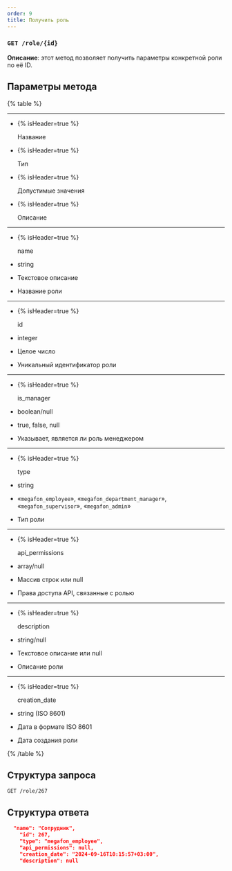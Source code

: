 ```yaml
---
order: 9
title: Получить роль
---
```


### `GET /role/{id}`

**Описание**: этот метод позволяет получить параметры конкретной роли по её ID.

## Параметры метода

{% table %}

---

*  {% isHeader=true %}

   Название

*  {% isHeader=true %}

   Тип

*  {% isHeader=true %}

   Допустимые значения

*  {% isHeader=true %}

   Описание

---

*  {% isHeader=true %}

   name

*  string

*  Текстовое описание

*  Название роли

---

*  {% isHeader=true %}

   id

*  integer

*  Целое число

*  Уникальный идентификатор роли

---

*  {% isHeader=true %}

   is_manager

*  boolean/null

*  true, false, null

*  Указывает, является ли роль менеджером

---

*  {% isHeader=true %}

   type

*  string

*  «`megafon_employee`», «`megafon_department_manager`», «`megafon_supervisor`», «`megafon_admin`»

*  Тип роли

---

*  {% isHeader=true %}

   api_permissions

*  array/null

*  Массив строк или null

*  Права доступа API, связанные с ролью

---

*  {% isHeader=true %}

   description

*  string/null

*  Текстовое описание или null

*  Описание роли

---

*  {% isHeader=true %}

   creation_date

*  string (ISO 8601)

*  Дата в формате ISO 8601

*  Дата создания роли

{% /table %}

## Cтруктура запроса

`GET /role/267`

## Cтруктура ответа

```json
  "name": "Сотрудник",
    "id": 267,
    "type": "megafon_employee",
    "api_permissions": null,
    "creation_date": "2024-09-16T10:15:57+03:00",
    "description": null
```